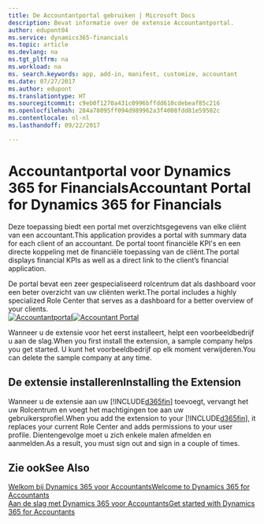 ```yaml
---
title: De Accountantportal gebruiken | Microsoft Docs
description: Bevat informatie over de extensie Accountantportal.
author: edupont04
ms.service: dynamics365-financials
ms.topic: article
ms.devlang: na
ms.tgt_pltfrm: na
ms.workload: na
ms. search.keywords: app, add-in, manifest, customize, accountant
ms.date: 07/27/2017
ms.author: edupont
ms.translationtype: HT
ms.sourcegitcommit: c9eb0f1270a431c0996bffdd610cdebeaf85c216
ms.openlocfilehash: 284a78095ff094d989962a3f4008fdd81e59502c
ms.contentlocale: nl-nl
ms.lasthandoff: 09/22/2017

---
```

# <a name="accountant-portal-for-dynamics-365-for-financials"></a><span data-ttu-id="e26df-103">Accountantportal voor Dynamics 365 for Financials</span><span class="sxs-lookup"><span data-stu-id="e26df-103">Accountant Portal for Dynamics 365 for Financials</span></span>
<span data-ttu-id="e26df-104">Deze toepassing biedt een portal met overzichtsgegevens van elke cliënt van een accountant.</span><span class="sxs-lookup"><span data-stu-id="e26df-104">This application provides a portal with summary data for each client of an accountant.</span></span> <span data-ttu-id="e26df-105">De portal toont financiële KPI's en een directe koppeling met de financiële toepassing van de cliënt.</span><span class="sxs-lookup"><span data-stu-id="e26df-105">The portal displays financial KPIs as well as a direct link to the client’s financial application.</span></span>  

<span data-ttu-id="e26df-106">De portal bevat een zeer gespecialiseerd rolcentrum dat als dashboard voor een beter overzicht van uw cliënten werkt.</span><span class="sxs-lookup"><span data-stu-id="e26df-106">The portal includes a highly specialized Role Center that serves as a dashboard for a better overview of your clients.</span></span>  
<span data-ttu-id="e26df-107">[![Accountantportal](./media/ui-extensions-accportal/accountant-portal.png)](https://go.microsoft.com/fwlink/?linkid=851257)</span><span class="sxs-lookup"><span data-stu-id="e26df-107">[![Accountant Portal](./media/ui-extensions-accportal/accountant-portal.png)](https://go.microsoft.com/fwlink/?linkid=851257)</span></span>

<span data-ttu-id="e26df-108">Wanneer u de extensie voor het eerst installeert, helpt een voorbeeldbedrijf u aan de slag.</span><span class="sxs-lookup"><span data-stu-id="e26df-108">When you first install the extension, a sample company helps you get started.</span></span> <span data-ttu-id="e26df-109">U kunt het voorbeeldbedrijf op elk moment verwijderen.</span><span class="sxs-lookup"><span data-stu-id="e26df-109">You can delete the sample company at any time.</span></span>  

## <a name="installing-the-extension"></a><span data-ttu-id="e26df-110">De extensie installeren</span><span class="sxs-lookup"><span data-stu-id="e26df-110">Installing the Extension</span></span>
<span data-ttu-id="e26df-111">Wanneer u de extensie aan uw [!INCLUDE[d365fin](includes/d365fin_md.md)] toevoegt, vervangt het uw Rolcentrum en voegt het machtigingen toe aan uw gebruikersprofiel.</span><span class="sxs-lookup"><span data-stu-id="e26df-111">When you add the extension to your [!INCLUDE[d365fin](includes/d365fin_md.md)], it replaces your current Role Center and adds permissions to your user profile.</span></span> <span data-ttu-id="e26df-112">Dientengevolge moet u zich enkele malen afmelden en aanmelden.</span><span class="sxs-lookup"><span data-stu-id="e26df-112">As a result, you must sign out and sign in a couple of times.</span></span>  

## <a name="see-also"></a><span data-ttu-id="e26df-113">Zie ook</span><span class="sxs-lookup"><span data-stu-id="e26df-113">See Also</span></span>
[<span data-ttu-id="e26df-114">Welkom bij Dynamics 365 voor Accountants</span><span class="sxs-lookup"><span data-stu-id="e26df-114">Welcome to Dynamics 365 for Accountants</span></span>](index.md)  
[<span data-ttu-id="e26df-115">Aan de slag met Dynamics 365 voor Accountants</span><span class="sxs-lookup"><span data-stu-id="e26df-115">Get started with Dynamics 365 for Accountants</span></span>](accountant-get-started.md)  

